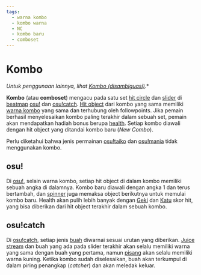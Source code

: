 ```yaml
---
tags:
  - warna kombo
  - kombo warna
  - NC
  - kombo baru
  - comboset
---
```


# Kombo

*Untuk penggunaan lainnya, lihat [Kombo (disambiguasi)](/wiki/Disambiguation/Combo).**

**Kombo** (atau **comboset**) mengacu pada satu set [hit circle](/wiki/Gameplay/Hit_object/Hit_circle) dan [slider](/wiki/Gameplay/Hit_object/Slider) di [beatmap](/wiki/Beatmap) [osu!](/wiki/Game_mode/osu!) dan [osu!catch](/wiki/Game_mode/osu!catch). [Hit object](/wiki/Hit_object) dari kombo yang sama memiliki [warna kombo](/wiki/Glossary/Combo_colour) yang sama dan terhubung oleh followpoints. Jika pemain berhasil menyelesaikan kombo paling terakhir dalam sebuah set, pemain akan mendapatkan hadiah bonus berupa [health](/wiki/Gameplay/Health). Setiap kombo diawali dengan hit object yang ditandai kombo baru (*New Combo*).

Perlu diketahui bahwa jenis permainan [osu!taiko](/wiki/Game_mode/osu!taiko) dan [osu!mania](/wiki/Game_mode/osu!mania) tidak menggunakan kombo.

## osu!

Di [osu!](/wiki/Game_mode/osu!), selain warna kombo, setiap hit object di dalam kombo memiliki sebuah angka di dalamnya. Kombo baru diawali dengan angka 1 dan terus bertambah, dan [spinner](/wiki/Gameplay/Hit_object/Spinner) juga memaksa object berikutnya untuk memulai kombo baru. Health akan pulih lebih banyak dengan [Geki](/wiki/Gameplay/Judgement/Geki) dan [Katu](/wiki/Gameplay/Judgement/Katu) skor hit, yang bisa diberikan dari hit object terakhir dalam sebuah kombo.

## osu!catch

Di [osu!catch](/wiki/Game_mode/osu!catch), setiap jenis [buah](/wiki/Gameplay/Hit_object/Fruit) diwarnai sesuai urutan yang diberikan. [Juice stream](/wiki/Gameplay/Hit_object/Juice_stream) dan buah yang ada pada slider terakhir akan selalu memiliki warna yang sama dengan buah yang pertama, namun [pisang](/wiki/Gameplay/Hit_object/Banana) akan selalu memiliki warna kuning. Ketika kombo sudah diselesaikan, buah akan terkumpul di dalam piring penangkap (*catcher*) dan akan meledak keluar.
